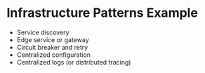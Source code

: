 # Infrastructure Patterns Example
* Service discovery
* Edge service or gateway
* Circuit breaker and retry
* Centralized configuration
* Centralized logs (or distributed tracing)

